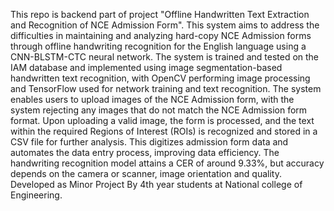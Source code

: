 This repo is backend part of project "Offline Handwritten Text Extraction and Recognition of NCE Admission Form". This system aims to address the difficulties in maintaining and analyzing hard-copy NCE Admission forms through offline handwriting recognition for the English language using a CNN-BLSTM-CTC neural network. The system is trained and tested on the IAM database and implemented using image segmentation-based handwritten text recognition, with OpenCV performing image processing and TensorFlow used for network training and text recognition. The system enables users to upload images of the NCE Admission form, with the system rejecting any images that do not match the NCE Admission form format. Upon uploading a valid image, the form is processed, and the text within the required Regions of Interest (ROIs) is recognized and stored in a CSV file for further analysis. This digitizes admission form data and automates the data entry process, improving data efficiency. The handwriting recognition model attains a CER of around 9.33%, but accuracy depends on the camera or scanner, image orientation and quality. 
Developed as Minor Project By 4th year students at National college of Engineering.
